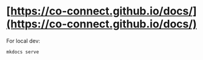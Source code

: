 # [https://co-connect.github.io/docs/](https://co-connect.github.io/docs/)


For local dev:
```
mkdocs serve
```